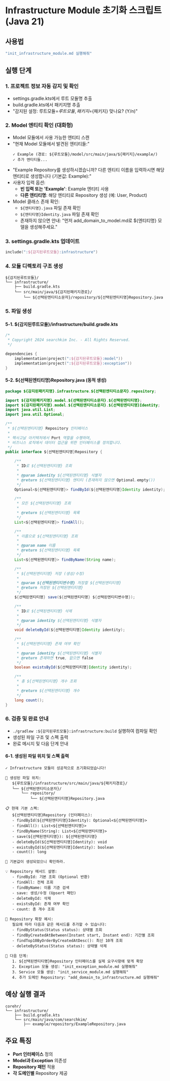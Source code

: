 # Infrastructure Module 초기화 스크립트 (Java 21)

## 사용법
```bash
"init_infrastructure_module.md 실행해줘"
```

## 실행 단계

### 1. 프로젝트 정보 자동 감지 및 확인
- settings.gradle.kts에서 루트 모듈명 추출
- build.gradle.kts에서 패키지명 추출
- "감지된 설정: 루트모듈=${루트모듈}, 패키지=${패키지} 맞나요? (Y/n)"

### 2. Model 엔티티 확인 (대화형)
- Model 모듈에서 사용 가능한 엔티티 스캔
- "현재 Model 모듈에서 발견된 엔티티들:"
  ```
  ✓ Example (경로: ${루트모듈}/model/src/main/java/${패키지}/example/)
  ✓ 추가 엔티티들...
  ```
- "Example Repository를 생성하시겠습니까? 다른 엔티티 이름을 입력하시면 해당 엔티티로 생성합니다 (기본값: Example):"
- 사용자 입력 옵션:
  - **빈 입력 또는 'Example'**: Example 엔티티 사용
  - **다른 엔티티명**: 해당 엔티티로 Repository 생성 (예: User, Product)
- Model 클래스 존재 확인:
  - `${엔티티명}.java` 파일 존재 확인
  - `${엔티티명}Identity.java` 파일 존재 확인
  - 존재하지 않으면 안내: "먼저 add_domain_to_model.md로 ${엔티티명} 모델을 생성해주세요."

### 3. settings.gradle.kts 업데이트
```kotlin
include(":${감지된루트모듈}:infrastructure")
```

### 4. 모듈 디렉토리 구조 생성
```
${감지된루트모듈}/
└── infrastructure/
    ├── build.gradle.kts
    └── src/main/java/${감지된패키지경로}/
        └── ${선택된엔티티소문자}/repository/${선택된엔티티명}Repository.java
```

### 5. 파일 생성

#### 5-1. ${감지된루트모듈}/infrastructure/build.gradle.kts
```kotlin
/*
 * Copyright 2024 searchkim Inc. - All Rights Reserved.
 */

dependencies {
    implementation(project(":${감지된루트모듈}:model"))
    implementation(project(":${감지된루트모듈}:exception"))
}
```

#### 5-2. ${선택된엔티티명}Repository.java (동적 생성)
```java
package ${감지된패키지명}.infrastructure.${선택된엔티티소문자}.repository;

import ${감지된패키지명}.model.${선택된엔티티소문자}.${선택된엔티티명};
import ${감지된패키지명}.model.${선택된엔티티소문자}.${선택된엔티티명}Identity;
import java.util.List;
import java.util.Optional;

/**
 * ${선택된엔티티명} Repository 인터페이스
 *
 * 헥사고날 아키텍처에서 Port 역할을 수행하며,
 * 비즈니스 로직에서 데이터 접근을 위한 인터페이스를 정의합니다.
 */
public interface ${선택된엔티티명}Repository {

    /**
     * ID로 ${선택된엔티티명} 조회
     *
     * @param identity ${선택된엔티티명} 식별자
     * @return ${선택된엔티티명} 엔티티 (존재하지 않으면 Optional.empty())
     */
    Optional<${선택된엔티티명}> findById(${선택된엔티티명}Identity identity);

    /**
     * 모든 ${선택된엔티티명} 조회
     *
     * @return ${선택된엔티티명} 목록
     */
    List<${선택된엔티티명}> findAll();

    /**
     * 이름으로 ${선택된엔티티명} 조회
     *
     * @param name 이름
     * @return ${선택된엔티티명} 목록
     */
    List<${선택된엔티티명}> findByName(String name);

    /**
     * ${선택된엔티티명} 저장 (생성/수정)
     *
     * @param ${선택된엔티티변수명} 저장할 ${선택된엔티티명}
     * @return 저장된 ${선택된엔티티명}
     */
    ${선택된엔티티명} save(${선택된엔티티명} ${선택된엔티티변수명});

    /**
     * ID로 ${선택된엔티티명} 삭제
     *
     * @param identity ${선택된엔티티명} 식별자
     */
    void deleteById(${선택된엔티티명}Identity identity);

    /**
     * ${선택된엔티티명} 존재 여부 확인
     *
     * @param identity ${선택된엔티티명} 식별자
     * @return 존재하면 true, 없으면 false
     */
    boolean existsById(${선택된엔티티명}Identity identity);

    /**
     * 총 ${선택된엔티티명} 개수 조회
     *
     * @return ${선택된엔티티명} 개수
     */
    long count();
}
```

### 6. 검증 및 완료 안내
- `./gradlew :${감지된루트모듈}:infrastructure:build` 실행하여 컴파일 확인
- 생성된 파일 구조 및 스펙 출력
- 완료 메시지 및 다음 단계 안내

#### 6-1. 생성된 파일 위치 및 스펙 출력
```
✓ Infrastructure 모듈이 성공적으로 초기화되었습니다!

📁 생성된 파일 위치:
   ${루트모듈}/infrastructure/src/main/java/${패키지경로}/
   └── ${선택된엔티티소문자}/
       └── repository/
           └── ${선택된엔티티명}Repository.java

📋 현재 기본 스펙:
   ${선택된엔티티명}Repository (인터페이스):
   - findById(${선택된엔티티명}Identity): Optional<${선택된엔티티명}>
   - findAll(): List<${선택된엔티티명}>
   - findByName(String): List<${선택된엔티티명}>
   - save(${선택된엔티티명}): ${선택된엔티티명}
   - deleteById(${선택된엔티티명}Identity): void
   - existsById(${선택된엔티티명}Identity): boolean
   - count(): long

🔧 기본값이 생성되었으니 확인하라.

💡 Repository 메서드 설명:
   - findById: 기본 조회 (Optional 반환)
   - findAll: 전체 조회
   - findByName: 이름 기준 검색
   - save: 생성/수정 (Upsert 패턴)
   - deleteById: 삭제
   - existsById: 존재 여부 확인
   - count: 총 개수 조회

📝 Repository 확장 예시:
   필요에 따라 다음과 같은 메서드를 추가할 수 있습니다:
   - findByStatus(Status status): 상태별 조회
   - findByCreatedAtBetween(Instant start, Instant end): 기간별 조회
   - findTop10ByOrderByCreatedAtDesc(): 최신 10개 조회
   - deleteByStatus(Status status): 상태별 삭제

🚀 다음 단계:
   1. ${선택된엔티티명}Repository 인터페이스를 실제 요구사항에 맞게 확장
   2. Exception 모듈 생성: "init_exception_module.md 실행해줘"
   3. Service 모듈 생성: "init_service_module.md 실행해줘"
   4. 추가 도메인 Repository: "add_domain_to_infrastructure.md 실행해줘"
```

## 예상 실행 결과
```
corehr/
└── infrastructure/
    ├── build.gradle.kts
    └── src/main/java/com/searchkim/
        ├── example/repository/ExampleRepository.java

```

## 주요 특징
- **Port 인터페이스** 정의
- **Model과 Exception** 의존성
- **Repository 패턴** 적용
- **각 도메인별** Repository 제공